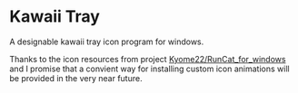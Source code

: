 # Kawaii Tray

A designable kawaii tray icon program for windows.

Thanks to the icon resources from project [Kyome22/RunCat_for_windows](https://github.com/Kyome22/RunCat_for_windows) and I promise that a convient way for installing custom icon animations will be provided in the very near future.
